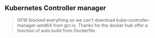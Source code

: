 ## Kubernetes Controller manager
> GFW blocked everything so we can't download kube-controller-manager-amd64 from gcr.io. Thanks for the docker hub offer a function of auto build from Dockerfile.

